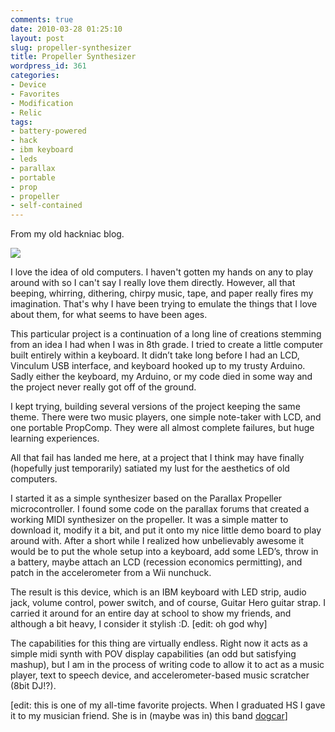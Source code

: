 ```yaml
---
comments: true
date: 2010-03-28 01:25:10
layout: post
slug: propeller-synthesizer
title: Propeller Synthesizer
wordpress_id: 361
categories:
- Device
- Favorites
- Modification
- Relic
tags:
- battery-powered
- hack
- ibm keyboard
- leds
- parallax
- portable
- prop
- propeller
- self-contained
---
```


From my old hackniac blog.


![](http://hackniac.com/images/relic/synthesizer.png)

I love the idea of old computers. I haven't gotten my hands on any to play around with so I can't say I really love them directly. However, all that beeping, whirring, dithering, chirpy music, tape, and paper really fires my imagination. That's why I have been trying to emulate the things that I love about them, for what seems to have been ages.

This particular project is a continuation of a long line of creations stemming from an idea I had when I was in 8th grade. I tried to create a little computer built entirely within a keyboard. It didn’t take long before I had an LCD, Vinculum USB interface, and keyboard hooked up to my trusty Arduino. Sadly either the keyboard, my Arduino, or my code died in some way and the project never really got off of the ground.

I kept trying, building several versions of the project keeping the same theme. There were two music players, one simple note-taker with LCD, and one portable PropComp. They were all almost complete failures, but huge learning experiences.

All that fail has landed me here, at a project that I think may have finally (hopefully just temporarily) satiated my lust for the aesthetics of old computers.

I started it as a simple synthesizer based on the Parallax Propeller microcontroller. I found some code on the parallax forums that created a working MIDI synthesizer on the propeller. It was a simple matter to download it, modify it a bit, and put it onto my nice little demo board to play around with. After a short while I realized how unbelievably awesome it would be to put the whole setup into a keyboard, add some LED’s, throw in a battery, maybe attach an LCD (recession economics permitting), and patch in the accelerometer from a Wii nunchuck.

The result is this device, which is an IBM keyboard with LED strip, audio jack, volume control, power switch, and of course, Guitar Hero guitar strap. I carried it around for an entire day at school to show my friends, and although a bit heavy, I consider it stylish :D. [edit: oh god why]

The capabilities for this thing are virtually endless. Right now it acts as a simple midi synth with POV display capabilities (an odd but satisfying mashup), but I am in the process of writing code to allow it to act as a music player, text to speech device, and accelerometer-based music scratcher (8bit DJ!?).

[edit: this is one of my all-time favorite projects. When I graduated HS I gave it to my musician friend. She is in (maybe was in) this band [dogcar](https://soundcloud.com/dogcar)]
